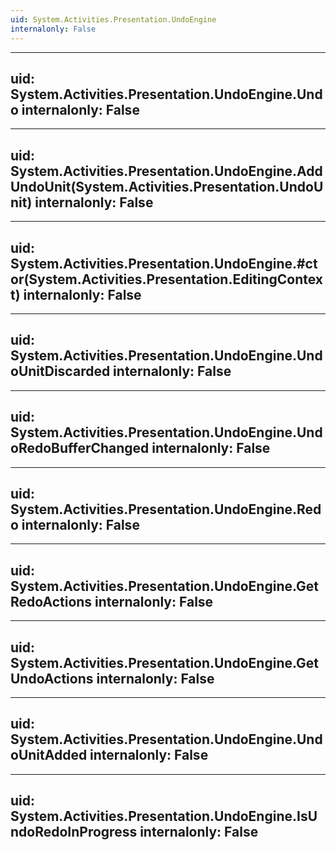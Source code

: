 ```yaml
---
uid: System.Activities.Presentation.UndoEngine
internalonly: False
---
```


---
uid: System.Activities.Presentation.UndoEngine.Undo
internalonly: False
---

---
uid: System.Activities.Presentation.UndoEngine.AddUndoUnit(System.Activities.Presentation.UndoUnit)
internalonly: False
---

---
uid: System.Activities.Presentation.UndoEngine.#ctor(System.Activities.Presentation.EditingContext)
internalonly: False
---

---
uid: System.Activities.Presentation.UndoEngine.UndoUnitDiscarded
internalonly: False
---

---
uid: System.Activities.Presentation.UndoEngine.UndoRedoBufferChanged
internalonly: False
---

---
uid: System.Activities.Presentation.UndoEngine.Redo
internalonly: False
---

---
uid: System.Activities.Presentation.UndoEngine.GetRedoActions
internalonly: False
---

---
uid: System.Activities.Presentation.UndoEngine.GetUndoActions
internalonly: False
---

---
uid: System.Activities.Presentation.UndoEngine.UndoUnitAdded
internalonly: False
---

---
uid: System.Activities.Presentation.UndoEngine.IsUndoRedoInProgress
internalonly: False
---

